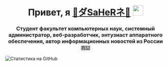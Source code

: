 <h1 align="center">Привет, я <a href="https://saher.inzeworld.com/" target="_blank">🌺ダSaHeRネ🌺</a> 
<img src="https://github.com/blackcater/blackcater/raw/main/images/Hi.gif" height="32"/></h1>
<h3 align="center">Студент факультет компьютерных наук, системный администратор, веб-разработчик, энтузиаст аппаратного обеспечения, автор информационных новостей из России 🇷🇺</h3>

![Статистика на GitHub](https://github-readme-stats.vercel.app/api?username=saher228&show_icons=true&theme=dracula&locale=ru&border_color=8b00ff&border_radius=14&)
